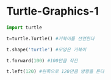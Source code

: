 # Turtle-Graphics-1

```python
import turtle

t=turtle.Turtle() #거북이를 선언한다

t.shape('turtle') #모양은 거북이

t.forward(100) #100만큼 직진

t.left(120) #왼쪽으로 120만큼 방향을 튼다

```
